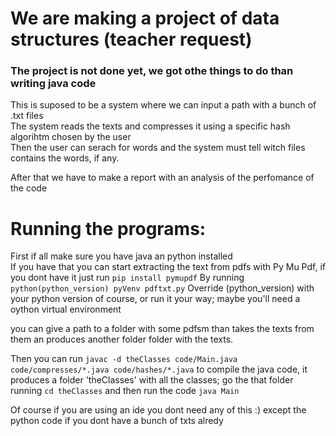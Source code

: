 # We are making a project of data structures (teacher request)
<h3> The project is not done yet, we got othe things to do than writing java code</h3>

<p>
This is suposed to be a system where we can input a path with a bunch of .txt files<br>
The system reads the texts and compresses it using a specific hash algorihtm chosen by the user<br>
Then the user can serach for words and the system must tell witch files contains the words, if any.
</p>

<p>After that we have to make a report with an analysis of the perfomance of the code</p>

# Running the programs:
First if all make sure you have java an python installed<br>
If you have that you can start extracting the text from pdfs with Py Mu Pdf, if you dont have it just run
`pip install pymupdf`
By running
`python(python_version) pyVenv pdftxt.py`
Override (python_version) with your python version of course, or run it your way; maybe you'll need a oython virtual environment<br>

you can give a path to a folder with some pdfsm than takes the texts from them an produces another folder folder with the texts.

Then you can run
`javac -d theClasses code/Main.java code/compresses/*.java code/hashes/*.java`
to compile the java code, it produces a folder 'theClasses' with all the classes; go the that folder running
`cd theClasses` and then run the code
`java Main`

Of course if you are using an ide you dont need any of this :)
except the python code if you dont have a bunch of txts alredy
